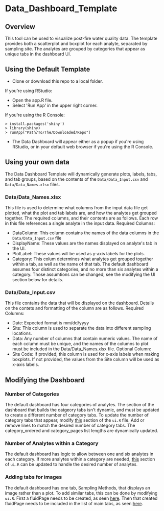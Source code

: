 # Data_Dashboard_Template

## Overview

This tool can be used to visualize post-fire water quality data. The template provides both a scatterplot and boxplot for each analyte, separated by sampling site. The analytes are grouped by categories that appear as unique tabs in the dashboard UI.

## Using the Default Template ##
- Clone or download this repo to a local folder.

If you're using RStudio:
- Open the app.R file.
- Select 'Run App' in the upper right corner.

If you're using the R Console:
```
> install.packages('shiny')
> library(shiny)
> runApp("Path/To/The/Downloaded/Repo")
```

- The Data Dashboard will appear either as a popup if you're using RStudio, or in your default web browser if you're using the R Console.

## Using your own data ##
The Data Dashboard Template will dynamically generate plots, labels, tabs, and tab groups, based on the contents of the `Data/Data_Input.csv` and `Data/Data_Names.xlsx` files. 

### Data/Data_Names.xlsx ###
This file is used to determine what columns from the input data file get plotted, what the plot and tab labels are, and how the analytes get grouped together. The required columns, and their contents are as follows. Each row in this file references a single analyte in the input data.
Required Columns:
- DataColumn: This column contains the names of the data columns in the `Data/Data_Input.csv` file
- DisplayName: These values are the names displayed on analyte's tab in the UI.
- PlotLabel: These values will be used as y-axis labels for the plots.
- Category: This colum determines what analytes get grouped together within a tab, as well as the name of that tab. The default dashboard assumes four distinct categories, and no more than six analytes within a category. Those assumtions can be changed, see the modifying the UI section below for details. 


### Data/Data_Input.csv ###
This file contains the data that will be displayed on the dashboard. Details on the contets and formatting of the column are as follows.
Required Columns:
- Date: Expected format is mm/dd/yyyy
- Site: This column is used to separate the data into different sampling locations. 
- Data: Any number of columns that contain numeric values. The name of each column must be unique, and the names of the columns to plot must be included in the Data/Data_Names.xlsx file. 
Optional Column:
- Site Code: If provided, this column is used for x-axis labels when making boxplots. If not provided, the values from the Site column will be used as x-axis labels.


## Modifying the Dashboard ##
### Number of Categories ###
The default dashboard has four categories of analytes. The section of the dashboard that builds the catgeory tabs isn't dynamic, and must be updated to create a different number of category tabs. To update the number of category tabs that appear, modify [this](ui.R#L244-L245) section of the `ui.R` file. Add or remove lines to match the desired number of category tabs. The category_ordered and category_pages list lengths are dynamically updated.

### Number of Analytes within a Category ###
The default dashboard has logic to allow between one and six analytes in each category. If more analytes within a category are needed, [this](ui.R#L202-L213) section of `ui.R` can be updated to handle the desired number of analytes.

### Adding tabs for images ###
The default dashboard has one tab, Sampling Methods, that displays an image rather than a plot. To add similar tabs, this can be done by modifying `ui.R`. First a fluidPage needs to be created, as seen [here](ui.R#L220-L224). Then that created fluidPage needs to be included in the list of main tabs, as seen [here](ui.R#L247).

